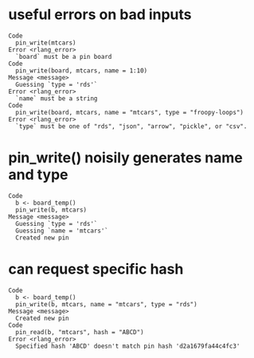 # useful errors on bad inputs

    Code
      pin_write(mtcars)
    Error <rlang_error>
      `board` must be a pin board
    Code
      pin_write(board, mtcars, name = 1:10)
    Message <message>
      Guessing `type = 'rds'`
    Error <rlang_error>
      `name` must be a string
    Code
      pin_write(board, mtcars, name = "mtcars", type = "froopy-loops")
    Error <rlang_error>
      `type` must be one of "rds", "json", "arrow", "pickle", or "csv".

# pin_write() noisily generates name and type

    Code
      b <- board_temp()
      pin_write(b, mtcars)
    Message <message>
      Guessing `type = 'rds'`
      Guessing `name = 'mtcars'`
      Created new pin

# can request specific hash

    Code
      b <- board_temp()
      pin_write(b, mtcars, name = "mtcars", type = "rds")
    Message <message>
      Created new pin
    Code
      pin_read(b, "mtcars", hash = "ABCD")
    Error <rlang_error>
      Specified hash 'ABCD' doesn't match pin hash 'd2a1679fa44c4fc3'

